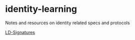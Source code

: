 # identity-learning

Notes and resources on identity related specs and protocols

[LD-Signatures](LD-Signatures.md)
